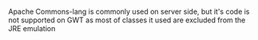 Apache Commons-lang is commonly used on server side, but it's code is not supported on GWT as most of classes it used are excluded from the JRE emulation